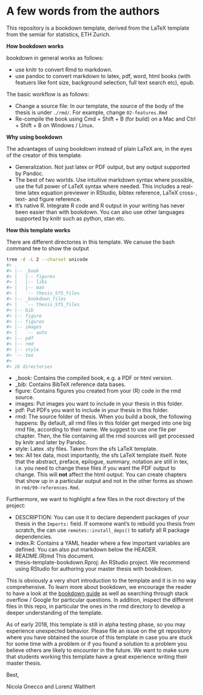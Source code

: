 
<!-- README.md is generated from README.Rmd. Please edit that file -->

# A few words from the authors

This repository is a bookdown template, derived from the LaTeX template
from the semiar for statistics, ETH Zurich.

**How bookdown works**

bookdown in general works as follows:

  - use knitr to convert Rmd to markdown.
  - use pandoc to convert markdown to latex, pdf, word, html books (with
    featuers like font size, background selection, full text search
    etc), epub.

The basic workflow is as follows:

  - Change a source file: In our template, the source of the body of the
    thesis is under `./rmd/`. For example, change `02-features.Rmd`
  - Re-compile the book using Cmd + Shift + B (for build) on a Mac and
    Ctrl + Shift + B on Windows / Linux.

**Why using bookdown**

The advantages of using bookdown instead of plain LaTeX are, in the eyes
of the creator of this template.

  - Generalization. Not just latex or PDF output, but any output
    supported by Pandoc.
  - The best of two worlds. Use intuitive markdown syntax where
    possible, use the full power of LaTeX syntax where needed. This
    includes a real-time latex equation previewer in RStudio, bibtex
    reference, LaTeX cross-, text- and figure reference.
  - It’s native R. Integrate R code and R output in your writing has
    never been easier than with bookdown. You can also use other
    languages supported by knitr such as python, stan etc.

**How this template works**

There are different directories in this template. We canuse the bash
command tee to show the output

``` bash
tree -d -L 2 --charset unicode
#> .
#> |-- _book
#> |   |-- figures
#> |   |-- libs
#> |   |-- man
#> |   `-- thesis_SfS_files
#> |-- _bookdown_files
#> |   `-- thesis_SfS_files
#> |-- bib
#> |-- figure
#> |-- figures
#> |-- images
#> |   `-- auto
#> |-- pdf
#> |-- rmd
#> |-- style
#> `-- tex
#> 
#> 16 directories
```

  - \_book: Contains the compiled book, e.g. a PDF or html version.
  - \_bib: Contains BibTeX reference data bases.
  - figure: Contains figures you created from your (R) code in the rmd
    source.
  - images: Put images you want to include in your thesis in this
    folder.
  - pdf: Put PDFs you want to include in your thesis in this folder.
  - rmd: The source folder of thesis. When you build a book, the
    following happens: By default, all rmd files in this folder get
    merged into one big rmd file, according to their name. We suggest to
    use one file per chapter. Then, the file containing all the rmd
    sources will get processed by knitr and later by Pandoc.
  - style: Latex .sty files. Taken from the sfs LaTeX template.
  - tex: All tex data, most importantly, the sfs LaTeX template itself.
    Note that the abstract, preface, epilogue, summary, notation are
    still in tex, i.e. you need to change these files if you want the
    PDF output to change. This will **not** affect the html output. You
    can create chapters that show up in a particular output and not in
    the other forms as shown in `rmd/99-references.Rmd`.

Furthermore, we want to highlight a few files in the root directory of
the project:

  - DESCRIPTION: You can use it to declare dependent packages of your
    thesis in the `Imports:` field. If someone want’s to rebuild you
    thesis from scratch, the can use `remotes::install_deps()` to
    satisfy all R package dependencies.
  - index.R: Contains a YAML header where a few important variables are
    defined. You can also put markdown below the HEADER.
  - README.(R)md This document.
  - thesis-template-bookdown.Rproj: An RStudio project. We recommend
    using RStudio for authoring your master thesis with bookdown.

This is obviously a very short introduction to the template and it is in
no way comprehensive. To learn more about bookdown, we encourage the
reader to have a look at the [bookdown
guide](https://bookdown.org/yihui/bookdown/) as well as searching
through stack overflow / Google for particular questions. In addition,
inspect the different files in this repo, in particular the ones in the
rmd directory to develop a deeper understanding of the template.

As of early 2018, this template is still in alpha testing phase, so you
may experience unexpected behavior. Please file an issue on the git
repository where you have obtained the source of this template in case
you are stuck for some time with a problem or if you found a solution to
a problem you believe others are likely to encounter in the future. We
want to make sure that students working this template have a great
experience writing their master thesis.

Best,

Nicola Gnecco and Lorenz Walthert
